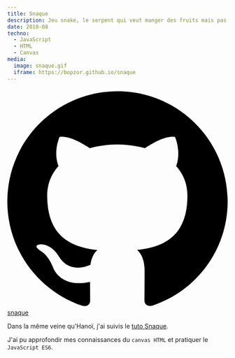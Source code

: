 ```yaml
---
title: Snaque
description: Jeu snake, le serpent qui veut manger des fruits mais pas sa queue.
date: 2018-08
techno:
  - JavaScript
  - HTML
  - Canvas
media:
  image: snaque.gif
  iframe: https://bopzor.github.io/snaque
---
```


<a href="https://github.com/Bopzor/snaque" target="_blank"  class="githubLink">
  <svg viewBox="0 0 32 32" xmlns="http://www.w3.org/2000/svg">
   <path d="M16 0.396c-8.839 0-16 7.167-16 16 0 7.073 4.584 13.068 10.937 15.183 0.803 0.151 1.093-0.344 1.093-0.772 0-0.38-0.009-1.385-0.015-2.719-4.453 0.964-5.391-2.151-5.391-2.151-0.729-1.844-1.781-2.339-1.781-2.339-1.448-0.989 0.115-0.968 0.115-0.968 1.604 0.109 2.448 1.645 2.448 1.645 1.427 2.448 3.744 1.74 4.661 1.328 0.14-1.031 0.557-1.74 1.011-2.135-3.552-0.401-7.287-1.776-7.287-7.907 0-1.751 0.62-3.177 1.645-4.297-0.177-0.401-0.719-2.031 0.141-4.235 0 0 1.339-0.427 4.4 1.641 1.281-0.355 2.641-0.532 4-0.541 1.36 0.009 2.719 0.187 4 0.541 3.043-2.068 4.381-1.641 4.381-1.641 0.859 2.204 0.317 3.833 0.161 4.235 1.015 1.12 1.635 2.547 1.635 4.297 0 6.145-3.74 7.5-7.296 7.891 0.556 0.479 1.077 1.464 1.077 2.959 0 2.14-0.020 3.864-0.020 4.385 0 0.416 0.28 0.916 1.104 0.755 6.4-2.093 10.979-8.093 10.979-15.156 0-8.833-7.161-16-16-16z"/>
</svg>
  snaque
</a>

Dans la même veine qu'Hanoï, j'ai suivis le [tuto Snaque](https://github.com/nilscox/snaque).

J'ai pu approfondir mes connaissances du `canvas HTML` et pratiquer le `JavaScript ES6`.
